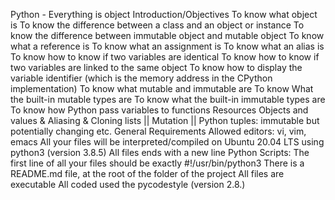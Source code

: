 Python - Everything is object
Introduction/Objectives
To know what object is
To know the difference between a class and an object or instance
To know the difference between immutable object and mutable object
To know what a reference is
To know what an assignment is
To know what an alias is
To know how to know if two variables are identical
To know how to know if two variables are linked to the same object
To know how to display the variable identifier (which is the memory address in the CPython implementation)
To know what mutable and immutable are
To know What the built-in mutable types are
To know what the built-in immutable types are
To know how Python pass variables to functions
Resources
Objects and values & Aliasing & Cloning lists || Mutation || Python tuples: immutable but potentially changing etc.
General Requirements
Allowed editors: vi, vim, emacs
All your files will be interpreted/compiled on Ubuntu 20.04 LTS using python3 (version 3.8.5)
All files ends with a new line
Python Scripts: The first line of all your files should be exactly #!/usr/bin/python3
There is a README.md file, at the root of the folder of the project
All files are executable
All coded used the pycodestyle (version 2.8.)
